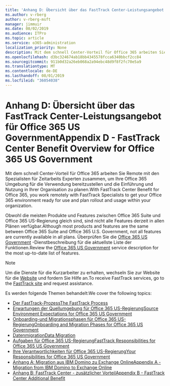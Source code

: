 ```yaml
---
title: 'Anhang D: Übersicht über das FastTrack Center-Leistungsangebot für Office 365 US Government'
ms.author: v-rberg
author: v-rberg-msft
manager: jimmuir
ms.date: 08/02/2019
ms.audience: ITPro
ms.topic: article
ms.service: o365-administration
localization_priority: None
description: Mit dem schnell Center-Vorteil für Office 365 arbeiten Sie Remote mit den Spezialisten für Zeitarbeits Experten zusammen, um Ihre Office 365 Umgebung für die Verwendung bereitzustellen und die Einführung und Nutzung in Ihrer Organisation zu planen.
ms.openlocfilehash: d3bc324674ab18bb4345578fcca6340bbcf2cc84
ms.sourcegitcommit: 911b0d32a26eb068a2a94ebc48d9f8f2fc70e5a9
ms.translationtype: MT
ms.contentlocale: de-DE
ms.lasthandoff: 08/01/2019
ms.locfileid: "36054038"
---
```

# <a name="appendix-d---fasttrack-center-benefit-overview-for-office-365-us-government"></a><span data-ttu-id="09117-103">Anhang D: Übersicht über das FastTrack Center-Leistungsangebot für Office 365 US Government</span><span class="sxs-lookup"><span data-stu-id="09117-103">Appendix D - FastTrack Center Benefit Overview for Office 365 US Government</span></span>

<span data-ttu-id="09117-104">Mit dem schnell Center-Vorteil für Office 365 arbeiten Sie Remote mit den Spezialisten für Zeitarbeits Experten zusammen, um Ihre Office 365 Umgebung für die Verwendung bereitzustellen und die Einführung und Nutzung in Ihrer Organisation zu planen.</span><span class="sxs-lookup"><span data-stu-id="09117-104">With FastTrack Center Benefit for Office 365, you work remotely with FastTrack Specialists to get your Office 365 environment ready for use and plan rollout and usage within your organization.</span></span> 
  
<span data-ttu-id="09117-105">Obwohl die meisten Produkte und Features zwischen Office 365 Suite und Office 365 US-Regierung gleich sind, sind nicht alle Features derzeit in allen Plänen verfügbar.</span><span class="sxs-lookup"><span data-stu-id="09117-105">Although most products and features are the same between Office 365 Suite and Office 365 U.S. Government, not all features are currently available in all plans.</span></span> <span data-ttu-id="09117-106">Überprüfen Sie die [Office 365 US Government](https://aka.ms/aboutgovcloud) -Dienstbeschreibung für die aktuellste Liste der Funktionen.</span><span class="sxs-lookup"><span data-stu-id="09117-106">Review the [Office 365 US Government](https://aka.ms/aboutgovcloud) service description for the most up-to-date list of features.</span></span>

> [!NOTE]
> <span data-ttu-id="09117-107">Um die Dienste für die Kurzarbeiter zu erhalten, wechseln Sie zur Website für die [Website](https://go.microsoft.com/fwlink/?linkid=780698) und fordern Sie Hilfe an.</span><span class="sxs-lookup"><span data-stu-id="09117-107">To receive FastTrack services, go to the [FastTrack site](https://go.microsoft.com/fwlink/?linkid=780698) and request assistance.</span></span>  

<span data-ttu-id="09117-108">Es werden folgende Themen behandelt:</span><span class="sxs-lookup"><span data-stu-id="09117-108">We cover the following topics:</span></span>
- [<span data-ttu-id="09117-109">Der FastTrack-Prozess</span><span class="sxs-lookup"><span data-stu-id="09117-109">The FastTrack Process</span></span>](O365-fasttrack-process.md) 
- [<span data-ttu-id="09117-110">Erwartungen der Quellumgebung für Office 365 US-Regierung</span><span class="sxs-lookup"><span data-stu-id="09117-110">Source Environment Expectations for Office 365 US Government</span></span>](US-Gov-appendix-source-environment-expectations.md)   
- [<span data-ttu-id="09117-111">Onboarding-und Migrationsphasen für Office 365 US-Regierung</span><span class="sxs-lookup"><span data-stu-id="09117-111">Onboarding and Migration Phases for Office 365 US Government</span></span>](US-Gov-appendix-onboarding-and-migration.md)
- [<span data-ttu-id="09117-112">Datenmigration</span><span class="sxs-lookup"><span data-stu-id="09117-112">Data Migration</span></span>](O365-data-migration.md)    
- [<span data-ttu-id="09117-113">Aufgaben für Office 365 US-Regierung</span><span class="sxs-lookup"><span data-stu-id="09117-113">FastTrack Responsibilities for Office 365 US Government</span></span>](US-Gov-appendix-fasttrack-responsibilities.md)   
- [<span data-ttu-id="09117-114">Ihre Verantwortlichkeiten für Office 365 US-Regierung</span><span class="sxs-lookup"><span data-stu-id="09117-114">Your Responsibilities for Office 365 US Government</span></span>](US-Gov-appendix-your-responsibilities.md) 
- [<span data-ttu-id="09117-115">Anhang A: Migration aus IBM Domino zu Exchange Online</span><span class="sxs-lookup"><span data-stu-id="09117-115">Appendix A - Migration from IBM Domino to Exchange Online</span></span>](O365-from-ibm-domino-to-exchange-online.md)   
- [<span data-ttu-id="09117-116">Anhang B: FastTrack Center - zusätzlicher Vorteil</span><span class="sxs-lookup"><span data-stu-id="09117-116">Appendix B - FastTrack Center Additional Benefit</span></span>](O365-fasttrack-additional-benefits.md)



